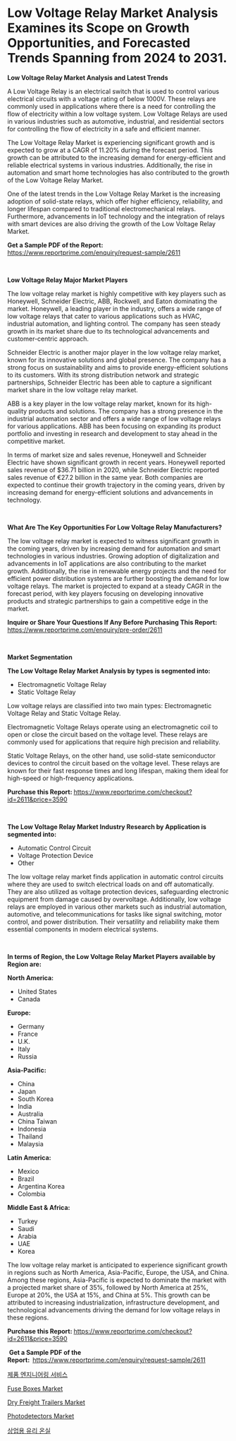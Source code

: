 <p><h1>Low Voltage Relay Market Analysis Examines its Scope on Growth Opportunities, and Forecasted Trends Spanning from 2024 to 2031.</h1></p><p><strong>Low Voltage Relay Market Analysis and Latest Trends</strong></p>
<p><p>A Low Voltage Relay is an electrical switch that is used to control various electrical circuits with a voltage rating of below 1000V. These relays are commonly used in applications where there is a need for controlling the flow of electricity within a low voltage system. Low Voltage Relays are used in various industries such as automotive, industrial, and residential sectors for controlling the flow of electricity in a safe and efficient manner.</p><p>The Low Voltage Relay Market is experiencing significant growth and is expected to grow at a CAGR of 11.20% during the forecast period. This growth can be attributed to the increasing demand for energy-efficient and reliable electrical systems in various industries. Additionally, the rise in automation and smart home technologies has also contributed to the growth of the Low Voltage Relay Market.</p><p>One of the latest trends in the Low Voltage Relay Market is the increasing adoption of solid-state relays, which offer higher efficiency, reliability, and longer lifespan compared to traditional electromechanical relays. Furthermore, advancements in IoT technology and the integration of relays with smart devices are also driving the growth of the Low Voltage Relay Market.</p></p>
<p><strong>Get a Sample PDF of the Report:&nbsp;</strong> <a href="https://www.reportprime.com/enquiry/request-sample/2611">https://www.reportprime.com/enquiry/request-sample/2611</a></p>
<p>&nbsp;</p>
<p><strong>Low Voltage Relay Major Market Players</strong></p>
<p><p>The low voltage relay market is highly competitive with key players such as Honeywell, Schneider Electric, ABB, Rockwell, and Eaton dominating the market. Honeywell, a leading player in the industry, offers a wide range of low voltage relays that cater to various applications such as HVAC, industrial automation, and lighting control. The company has seen steady growth in its market share due to its technological advancements and customer-centric approach.</p><p>Schneider Electric is another major player in the low voltage relay market, known for its innovative solutions and global presence. The company has a strong focus on sustainability and aims to provide energy-efficient solutions to its customers. With its strong distribution network and strategic partnerships, Schneider Electric has been able to capture a significant market share in the low voltage relay market.</p><p>ABB is a key player in the low voltage relay market, known for its high-quality products and solutions. The company has a strong presence in the industrial automation sector and offers a wide range of low voltage relays for various applications. ABB has been focusing on expanding its product portfolio and investing in research and development to stay ahead in the competitive market.</p><p>In terms of market size and sales revenue, Honeywell and Schneider Electric have shown significant growth in recent years. Honeywell reported sales revenue of $36.71 billion in 2020, while Schneider Electric reported sales revenue of €27.2 billion in the same year. Both companies are expected to continue their growth trajectory in the coming years, driven by increasing demand for energy-efficient solutions and advancements in technology.</p></p>
<p>&nbsp;</p>
<p><strong>What Are The Key Opportunities For Low Voltage Relay Manufacturers?</strong></p>
<p><p>The low voltage relay market is expected to witness significant growth in the coming years, driven by increasing demand for automation and smart technologies in various industries. Growing adoption of digitalization and advancements in IoT applications are also contributing to the market growth. Additionally, the rise in renewable energy projects and the need for efficient power distribution systems are further boosting the demand for low voltage relays. The market is projected to expand at a steady CAGR in the forecast period, with key players focusing on developing innovative products and strategic partnerships to gain a competitive edge in the market.</p></p>
<p><strong>Inquire or Share Your Questions If Any Before Purchasing This Report:</strong> <a href="https://www.reportprime.com/enquiry/pre-order/2611">https://www.reportprime.com/enquiry/pre-order/2611</a></p>
<p>&nbsp;</p>
<p><strong>Market Segmentation</strong></p>
<p><strong>The Low Voltage Relay Market Analysis by types is segmented into:</strong></p>
<p><ul><li>Electromagnetic Voltage Relay</li><li>Static Voltage Relay</li></ul></p>
<p><p>Low voltage relays are classified into two main types: Electromagnetic Voltage Relay and Static Voltage Relay. </p><p>Electromagnetic Voltage Relays operate using an electromagnetic coil to open or close the circuit based on the voltage level. These relays are commonly used for applications that require high precision and reliability.</p><p>Static Voltage Relays, on the other hand, use solid-state semiconductor devices to control the circuit based on the voltage level. These relays are known for their fast response times and long lifespan, making them ideal for high-speed or high-frequency applications.</p></p>
<p><strong>Purchase this Report:&nbsp;</strong><a href="https://www.reportprime.com/checkout?id=2611&price=3590">https://www.reportprime.com/checkout?id=2611&price=3590</a></p>
<p>&nbsp;</p>
<p><strong>The Low Voltage Relay Market Industry Research by Application is segmented into:</strong></p>
<p><ul><li>Automatic Control Circuit</li><li>Voltage Protection Device</li><li>Other</li></ul></p>
<p><p>The low voltage relay market finds application in automatic control circuits where they are used to switch electrical loads on and off automatically. They are also utilized as voltage protection devices, safeguarding electronic equipment from damage caused by overvoltage. Additionally, low voltage relays are employed in various other markets such as industrial automation, automotive, and telecommunications for tasks like signal switching, motor control, and power distribution. Their versatility and reliability make them essential components in modern electrical systems.</p></p>
<p>&nbsp;</p>
<p><strong>In terms of Region, the Low Voltage Relay Market Players available by Region are:</strong></p>
<p>
    <p> <strong> North America: </strong>
        <ul>
            <li>United States</li>
            <li>Canada</li>
        </ul>
        </p> 
    <p> <strong> Europe: </strong>
        <ul>
            <li>Germany</li>
            <li>France</li>
            <li>U.K.</li>
            <li>Italy</li>
            <li>Russia</li>
        </ul>
        </p> 
    <p> <strong> Asia-Pacific: </strong>
        <ul>
            <li>China</li>
            <li>Japan</li>
            <li>South Korea</li>
            <li>India</li>
            <li>Australia</li>
            <li>China Taiwan</li>
            <li>Indonesia</li>
            <li>Thailand</li>
            <li>Malaysia</li>
        </ul>
        </p> 
    <p> <strong> Latin America: </strong>
        <ul>
            <li>Mexico</li>
            <li>Brazil</li>
            <li>Argentina Korea</li>
            <li>Colombia</li>
        </ul>
        </p> 
    <p> <strong> Middle East & Africa: </strong>
        <ul>
            <li>Turkey</li>
            <li>Saudi</li>
            <li>Arabia</li>
            <li>UAE</li>
            <li>Korea</li>
        </ul>
    </p>
    </p>
<p><p>The low voltage relay market is anticipated to experience significant growth in regions such as North America, Asia-Pacific, Europe, the USA, and China. Among these regions, Asia-Pacific is expected to dominate the market with a projected market share of 35%, followed by North America at 25%, Europe at 20%, the USA at 15%, and China at 5%. This growth can be attributed to increasing industrialization, infrastructure development, and technological advancements driving the demand for low voltage relays in these regions.</p></p>
<p><strong>Purchase this Report: </strong><a href="https://www.reportprime.com/checkout?id=2611&price=3590">https://www.reportprime.com/checkout?id=2611&price=3590</a></p>
<p>&nbsp;<strong>Get a Sample PDF of the Report:&nbsp;&nbsp;</strong><a href="https://www.reportprime.com/enquiry/request-sample/2611">https://www.reportprime.com/enquiry/request-sample/2611</a></p>
<p><strong></strong></p>
<p><p><a href="https://github.com/wallacBahrtyinger567686/Market-Research-Report-List-1/blob/main/267402011166.md">제품 엔지니어링 서비스</a></p><p><a href="https://github.com/Glendatilghmankmgz0rbhwpy/Market-Research-Report-List-1/blob/main/fuse-boxes-market.md">Fuse Boxes Market</a></p><p><a href="https://issuu.com/reportprime-2/docs/dry-freight-trailers-market-size-2030.pptx">Dry Freight Trailers Market</a></p><p><a href="https://github.com/dx0328/Market-Research-Report-List-2/blob/main/photodetectors-market.md">Photodetectors Market</a></p><p><a href="https://github.com/WilburKihn5676/Market-Research-Report-List-1/blob/main/713665211165.md">상업용 유리 온실</a></p></p>
